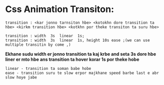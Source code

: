 # Css Animation Transiton:

    transition : <kar jonno tarnsiton hbe> <kotokhn dore transition ta hbe> <kirkm transition hbe> <kotkhn por theke transiton ta suru hbe>

    transition : width  3s  linear  1s;
    transition : width  3s  linear  1s, height 10s ease ;(we can use multiple transitin by come ,)

**Ekhane sudu width er jonno transition ta kaj krbe and seta 3s dore hbe liner er mto hbe ans transition ta hover korar 1s por theke hobe**

    linear - transition ta soman babe hobe
    ease - transition suru te slow erpor majkhane speed barbe last e abr slow hoye jabe
